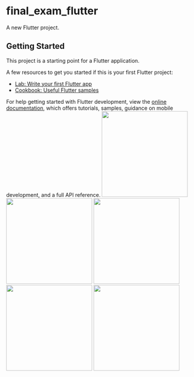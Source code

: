 # final_exam_flutter

A new Flutter project.

## Getting Started

This project is a starting point for a Flutter application.

A few resources to get you started if this is your first Flutter project:

- [Lab: Write your first Flutter app](https://docs.flutter.dev/get-started/codelab)
- [Cookbook: Useful Flutter samples](https://docs.flutter.dev/cookbook)

For help getting started with Flutter development, view the
[online documentation](https://docs.flutter.dev/), which offers tutorials,
samples, guidance on mobile development, and a full API reference.
<img src = "https://github.com/BhargavsinhBarad/final_exam_flutter/assets/118417960/0395af9e-3186-43bc-8cff-eb086ce502c3" width = "230px">
<img src = "https://github.com/BhargavsinhBarad/final_exam_flutter/assets/118417960/f148390c-bc14-4aad-bb7b-c55659b2cbd4" width = "230px">
<img src = "https://github.com/BhargavsinhBarad/final_exam_flutter/assets/118417960/676e123e-d742-4094-8718-842f755398b3" width = "230px">
<img src= "https://github.com/BhargavsinhBarad/final_exam_flutter/assets/118417960/ffb13fcc-83c6-43c8-8afb-31588263b96a" width = "230px">
<img src= "https://github.com/BhargavsinhBarad/final_exam_flutter/assets/118417960/65e6873a-170c-49e3-9de7-95ccd9f4c7df" width = "230px">

